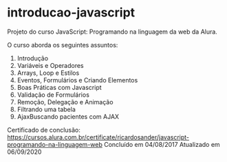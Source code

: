# introducao-javascript
Projeto do curso JavaScript: Programando na linguagem da web da Alura.

O curso aborda os seguintes assuntos:

1. Introdução
2. Variáveis e Operadores
3. Arrays, Loop e Estilos
4. Eventos, Formulários e Criando Elementos
5. Boas Práticas com Javascript
6. Validação de Formulários
7. Remoção, Delegação e Animação
8. Filtrando uma tabela
9. AjaxBuscando pacientes com AJAX

Certificado de conclusão: https://cursos.alura.com.br/certificate/ricardosander/javascript-programando-na-linguagem-web
Concluído em 04/08/2017
Atualizado em 06/09/2020

